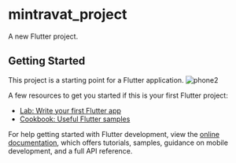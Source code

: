 # mintravat_project

A new Flutter project.

## Getting Started

This project is a starting point for a Flutter application.
![phone2](https://user-images.githubusercontent.com/124698979/228866782-4c472dc0-0f00-45a4-b7e5-76e0c5aec2fd.jpeg)

A few resources to get you started if this is your first Flutter project:

- [Lab: Write your first Flutter app](https://docs.flutter.dev/get-started/codelab)
- [Cookbook: Useful Flutter samples](https://docs.flutter.dev/cookbook)

For help getting started with Flutter development, view the
[online documentation](https://docs.flutter.dev/), which offers tutorials,
samples, guidance on mobile development, and a full API reference.
